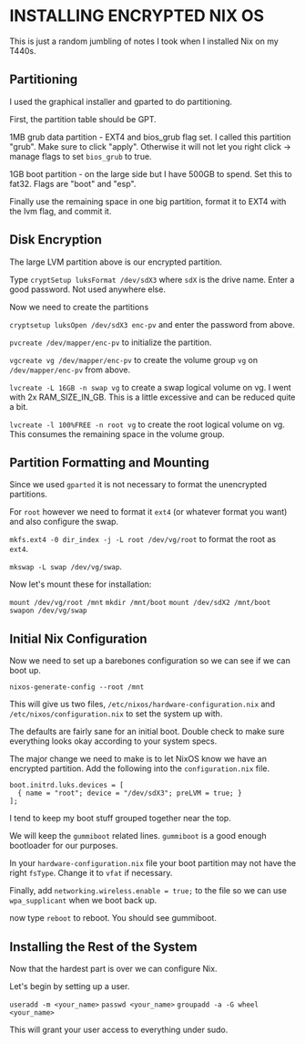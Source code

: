 # INSTALLING ENCRYPTED NIX OS

This is just a random jumbling of notes I took when I installed Nix on my T440s.

## Partitioning

I used the graphical installer and gparted to do partitioning.


First, the partition table should be GPT.

1MB grub data partition - EXT4 and bios_grub flag set. I called this partition "grub". Make sure to click "apply".
Otherwise it will not let you right click -> manage flags to set `bios_grub` to true.

1GB boot partition - on the large side but I have 500GB to spend. Set this to fat32. Flags are "boot" and "esp".

Finally use the remaining space in one big partition, format it to EXT4 with the lvm flag, and commit it.

## Disk Encryption

The large LVM partition above is our encrypted partition.

Type `cryptSetup luksFormat /dev/sdX3` where `sdX` is the drive name. Enter a good password. Not used anywhere
else.

Now we need to create the partitions

`cryptsetup luksOpen /dev/sdX3 enc-pv` and enter the password from above.

`pvcreate /dev/mapper/enc-pv` to initialize the partition.

`vgcreate vg /dev/mapper/enc-pv` to create the volume group `vg` on `/dev/mapper/enc-pv` from above.

`lvcreate -L 16GB -n swap vg` to create a swap logical volume on vg. I went with 2x RAM_SIZE_IN_GB. This is a little
excessive and can be reduced quite a bit.

`lvcreate -l 100%FREE -n root vg` to create the root logical volume on vg. This consumes the remaining space in the
volume group.

## Partition Formatting and Mounting

Since we used `gparted` it is not necessary to format the unencrypted partitions.

For `root` however we need to format it `ext4` (or whatever format you want) and also configure the swap.

`mkfs.ext4 -0 dir_index -j -L root /dev/vg/root` to format the root as `ext4`.

`mkswap -L swap /dev/vg/swap`.

Now let's mount these for installation:

`mount /dev/vg/root /mnt`
`mkdir /mnt/boot`
`mount /dev/sdX2 /mnt/boot`
`swapon /dev/vg/swap`

## Initial Nix Configuration

Now we need to set up a barebones configuration so we can see if we can boot up.

`nixos-generate-config --root /mnt`

This will give us two files, `/etc/nixos/hardware-configuration.nix` and `/etc/nixos/configuration.nix` to set the
system up with.

The defaults are fairly sane for an initial boot. Double check to make sure everything looks okay according to
your system specs.

The major change we need to make is to let NixOS know we have an encrypted partition. Add the following into the
`configuration.nix` file.

```
boot.initrd.luks.devices = [
  { name = "root"; device = "/dev/sdX3"; preLVM = true; }
];
```

I tend to keep my boot stuff grouped together near the top.

We will keep the `gummiboot` related lines. `gummiboot` is a good enough bootloader for our purposes.

In your `hardware-configuration.nix` file your boot partition may not have the right `fsType`. Change it to `vfat` if
necessary.

Finally, add `networking.wireless.enable = true;` to the file so we can use `wpa_supplicant` when we boot back up.

now type `reboot` to reboot. You should see gummiboot.

## Installing the Rest of the System

Now that the hardest part is over we can configure Nix.

Let's begin by setting up a user.

`useradd -m <your_name>`
`passwd <your_name>`
`groupadd -a -G wheel <your_name>`

This will grant your user access to everything under sudo.
